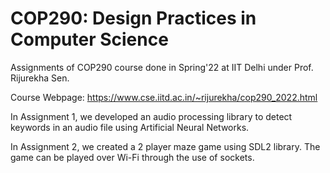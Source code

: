 # COP290: Design Practices in Computer Science

Assignments of COP290 course done in Spring'22 at IIT Delhi under Prof. Rijurekha Sen.

Course Webpage: https://www.cse.iitd.ac.in/~rijurekha/cop290_2022.html

In Assignment 1, we developed an audio processing library to detect keywords in an audio file using Artificial Neural Networks.

In Assignment 2, we created a 2 player maze game using SDL2 library. The game can be played over Wi-Fi through the use of sockets.
